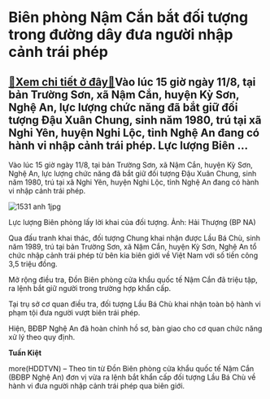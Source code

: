 Biên phòng Nậm Cắn bắt đối tượng trong đường dây đưa người nhập cảnh trái phép
==============================================================================

[:gift:Xem chi tiết ở đây:gift:](https://hddtvn.com/bien-phong-nam-can-bat-doi-tuong-trong-duong-day-dua-nguoi-nhap-canh-trai-phep/)Vào lúc 15 giờ ngày 11/8, tại bản Trường Sơn, xã Nậm Cắn, huyện Kỳ Sơn, Nghệ An, lực lượng chức năng đã bắt giữ đối tượng Đậu Xuân Chung, sinh năm 1980, trú tại xã Nghi Yên, huyện Nghi Lộc, tỉnh Nghệ An đang có hành vi nhập cảnh trái phép. Lực lượng Biên …
----------------------------------------------------------------------------------------------------------------------------------------------------------------------------------------------------------------------------------------------------------------


Vào lúc 15 giờ ngày 11/8, tại bản Trường Sơn, xã Nậm Cắn, huyện Kỳ Sơn, Nghệ An, lực lượng chức năng đã bắt giữ đối tượng Đậu Xuân Chung, sinh năm 1980, trú tại xã Nghi Yên, huyện Nghi Lộc, tỉnh Nghệ An đang có hành vi nhập cảnh trái phép.





![1531 anh 1jpg](https://haiquanonline.com.vn/stores/news_dataimages/nubt/082020/13/09/in_article/1531_anh-1.JPG.png?rt=20200813095912 "Biên phòng Nậm Cắn bắt đối tượng trong đường dây đưa người nhập cảnh trái phép")


Lực lượng Biên phòng lấy lời khai của đối tượng. Ảnh: Hải Thượng (BP NA)



Qua đấu tranh khai thác, đối tượng Chung khai nhận được Lầu Bá Chù, sinh năm 1989, trú tại bản Trường Sơn, xã Nậm Cắn, huyện Kỳ Sơn, Nghệ An tổ chức nhập cảnh trái phép từ bên kia biên giới về Việt Nam với số tiền công 3,5 triệu đồng.


Mở rộng điều tra, Đồn Biên phòng cửa khẩu quốc tế Nậm Cắn đã triệu tập, ra lệnh bắt giữ người trong trường hợp khẩn cấp.


Tại trụ sở cơ quan điều tra, đối tượng Lầu Bá Chù khai nhận toàn bộ hành vi phạm tội đưa người vượt biên trái phép.


Hiện, BĐBP Nghệ An đã hoàn chỉnh hồ sơ, bàn giao cho cơ quan chức năng xử lý theo quy định.




**Tuấn Kiệt**



more(HDDTVN) – Theo tin từ Đồn Biên phòng cửa khẩu quốc tế Nậm Cắn (BĐBP Nghệ An) đơn vị vừa ra lệnh bắt khẩn cấp đối tượng Lầu Bá Chù về hành vi đưa người nhập cảnh trái phép qua biên giới.

